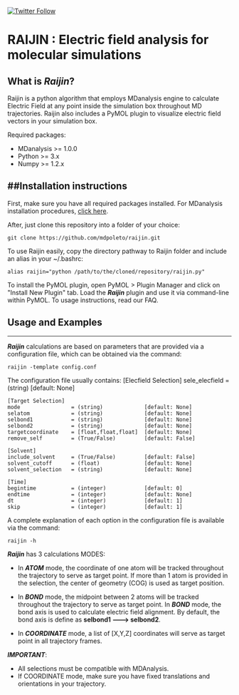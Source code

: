 [![Twitter Follow](https://img.shields.io/twitter/follow/plumed_org.svg?style=social&label=Follow)](https://twitter.com/mdpoleto)

# RAIJIN : Electric field analysis for molecular simulations

## What is ***Raijin***?
Raijin is a python algorithm that employs MDanalysis engine to calculate Electric Field at any point inside
the simulation box throughout MD trajectories. Raijin also includes a PyMOL plugin to visualize electric
field vectors in your simulation box.

Required packages:

* MDanalysis >= 1.0.0
* Python     >= 3.x
* Numpy      >= 1.2.x


##Installation instructions
------------------------------

First, make sure you have all required packages installed. For MDanalysis installation procedures, [click here](https://www.mdanalysis.org/pages/installation_quick_start/).

After, just clone this repository into a folder of your choice:

    git clone https://github.com/mdpoleto/raijin.git

To use Raijin easily, copy the directory pathway to Raijin folder and include an alias in your ~/.bashrc:

    alias raijin="python /path/to/the/cloned/repository/raijin.py"

To install the PyMOL plugin, open PyMOL > Plugin Manager and click on "Install New Plugin" tab.
Load the ***Raijin*** plugin and use it via command-line within PyMOL. To usage instructions, read our FAQ.


## Usage and Examples
------------------------------
***Raijin*** calculations are based on parameters that are provided via a configuration file,
which can be obtained via the command:

    raijin -template config.conf


The configuration file usually contains:
    [Elecfield Selection]
    sele_elecfield      = (string)             [default: None]

    [Target Selection]
    mode                = (string)             [default: None]
    selatom             = (string)             [default: None]
    selbond1            = (string)             [default: None]
    selbond2            = (string)             [default: None]
    targetcoordinate    = [float,float,float]  [default: None]
    remove_self         = (True/False)         [default: False]

    [Solvent]
    include_solvent     = (True/False)         [default: False]
    solvent_cutoff      = (float)              [default: None]
    solvent_selection   = (string)             [default: None]

    [Time]
    begintime           = (integer)            [default: 0]
    endtime             = (integer)            [default: None]
    dt                  = (integer)            [default: 1]
    skip                = (integer)            [default: 1]


A complete explanation of each option in the configuration file is available via the command:

    raijin -h

***Raijin*** has 3 calculations MODES:

* In ***ATOM*** mode, the coordinate of one atom will be tracked throughout the trajectory to serve as target point.
If more than 1 atom is provided in the selection, the center of geometry (COG) is used as target position.

* In ***BOND*** mode, the midpoint between 2 atoms will be tracked throughout the trajectory to serve as target
point. In ***BOND*** mode, the bond axis is used to calculate electric field alignment. By default, the bond axis is
define as **selbond1 ---> selbond2**.

* In ***COORDINATE*** mode, a list of [X,Y,Z] coordinates will serve as target point in all trajectory frames.


***IMPORTANT***:
* All selections must be compatible with MDAnalysis.
* If COORDINATE mode, make sure you have fixed translations and orientations in your trajectory.
